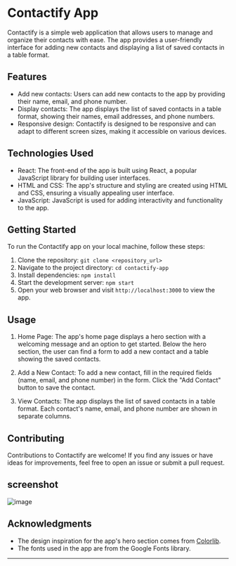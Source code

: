 # Contactify App

Contactify is a simple web application that allows users to manage and organize their contacts with ease. The app provides a user-friendly interface for adding new contacts and displaying a list of saved contacts in a table format.

## Features

- Add new contacts: Users can add new contacts to the app by providing their name, email, and phone number.
- Display contacts: The app displays the list of saved contacts in a table format, showing their names, email addresses, and phone numbers.
- Responsive design: Contactify is designed to be responsive and can adapt to different screen sizes, making it accessible on various devices.

## Technologies Used

- React: The front-end of the app is built using React, a popular JavaScript library for building user interfaces.
- HTML and CSS: The app's structure and styling are created using HTML and CSS, ensuring a visually appealing user interface.
- JavaScript: JavaScript is used for adding interactivity and functionality to the app.

## Getting Started

To run the Contactify app on your local machine, follow these steps:

1. Clone the repository: `git clone <repository_url>`
2. Navigate to the project directory: `cd contactify-app`
3. Install dependencies: `npm install`
4. Start the development server: `npm start`
5. Open your web browser and visit `http://localhost:3000` to view the app.

## Usage

1. Home Page: The app's home page displays a hero section with a welcoming message and an option to get started. Below the hero section, the user can find a form to add a new contact and a table showing the saved contacts.

2. Add a New Contact: To add a new contact, fill in the required fields (name, email, and phone number) in the form. Click the "Add Contact" button to save the contact.

3. View Contacts: The app displays the list of saved contacts in a table format. Each contact's name, email, and phone number are shown in separate columns.

## Contributing

Contributions to Contactify are welcome! If you find any issues or have ideas for improvements, feel free to open an issue or submit a pull request.

## screenshot

![image](https://github.com/FREDVUNI/contactify/assets/41730664/5bd1714e-19a1-450f-adb4-b3cc1a4960b2)


## Acknowledgments

- The design inspiration for the app's hero section comes from [Colorlib](https://colorlib.com/).
- The fonts used in the app are from the Google Fonts library.

---
